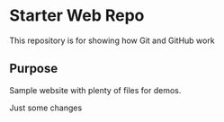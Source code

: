 # Starter Web Repo

This repository is for showing how Git and GitHub work

## Purpose

Sample website with plenty of files for demos.

Just some changes 